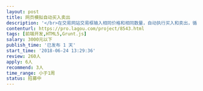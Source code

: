 ```yaml
---                
layout: post       
title: 网页模拟自动买入卖出           
description: '</br>在交易网站交易框输入相同价格和相同数量，自动执行买入和卖出，循环执行，交易速度越快越好，因为他们网站没有api  只能手动点击网页购买所以需要一个模拟人操作的程序</br>'     
contenturl: https://pro.lagou.com/project/8543.html      
tags: [前端开发,HTML5,Grunt.js]            
salary: 3000元以下          
publish_time: '已发布 1 天'         
start_time: '2018-06-24 13:29:36'           
review: 260人                   
apply: 6人                   
recommend: 3人                   
time_range: 小于1周              
status: 招募中                  
---                 
```

